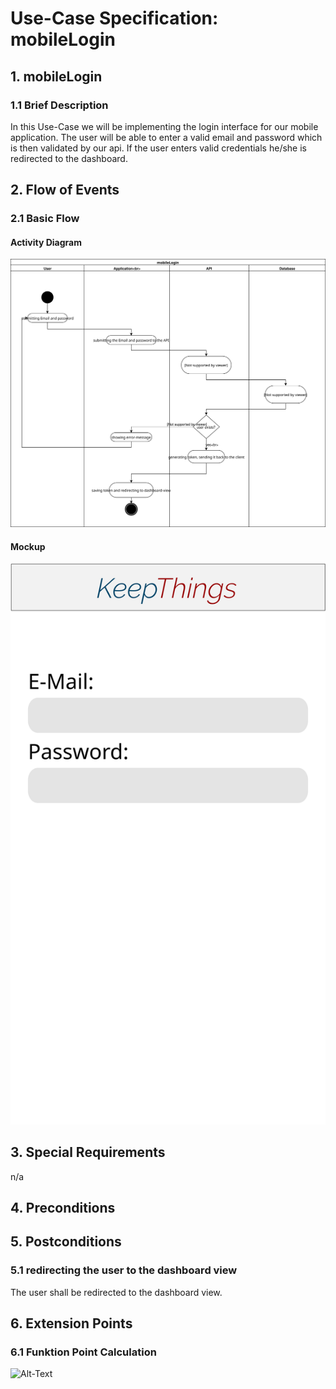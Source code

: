 # Use-Case Specification: mobileLogin


## 1. mobileLogin

### 1.1 Brief Description
In this Use-Case we will be implementing the login interface for our mobile application. The user will be able to enter a valid email and password which is then validated by our api. If the user enters valid credentials he/she is redirected to the dashboard.

## 2. Flow of Events

### 2.1 Basic Flow

#### Activity Diagram
![Alt-Text](mobileLogin.svg)
#### Mockup
![Alt-Text](mobileLoginMockup.svg)
## 3. Special Requirements

n/a

## 4. Preconditions

## 5. Postconditions

### 5.1 redirecting the user to the dashboard view
The user shall be redirected to the dashboard view.


## 6. Extension Points
### 6.1 Funktion Point Calculation
![Alt-Text](mobileLoginFPCalc.svg)

